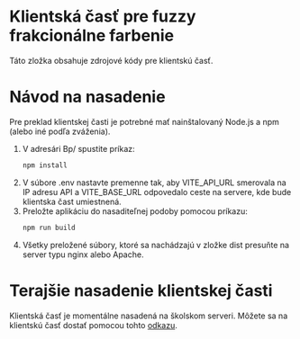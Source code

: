 # Klientská časť pre fuzzy frakcionálne farbenie

Táto zložka obsahuje zdrojové kódy pre klientskú časť.

# Návod na nasadenie

Pre preklad klientskej časti je potrebné mať nainštalovaný Node.js a npm (alebo iné podľa zváženia).
1. V adresári Bp/ spustite príkaz:
    ```bash
    npm install
    ```
2. V súbore .env nastavte premenne tak, aby VITE_API_URL smerovala na IP adresu API a VITE_BASE_URL odpovedalo ceste na servere, kde bude klientska čast umiestnená.
3. Preložte aplikáciu do nasaditeľnej podoby pomocou príkazu:
    ```bash
    npm run build
    ```
4. Všetky preložené súbory, ktoré sa nachádzajú v zložke dist presuňte na server typu nginx alebo Apache.

# Terajšie nasadenie klientskej časti

Klientská časť je momentálne nasadená na školskom serveri. Môžete sa na klientskú časť dostať pomocou tohto [odkazu](https://www.stud.fit.vutbr.cz/~xducky00/bp/).